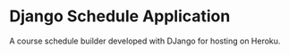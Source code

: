 # Django Schedule Application

A course schedule builder developed with DJango for hosting on Heroku.

